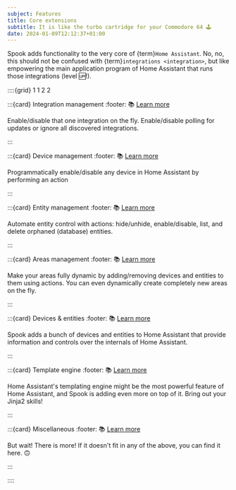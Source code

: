 ```yaml
---
subject: Features
title: Core extensions
subtitle: It is like the turbo cartridge for your Commodore 64 🕹️
date: 2024-01-09T12:12:37+01:00
---
```


Spook adds functionality to the very core of {term}`Home Assistant`. No, no, this should not be confused with {term}`integrations <integration>`, but like empowering the main application program of Home Assistant that runs those integrations (level 🆙!).

::::{grid} 1 1 2 2

:::{card} Integration management
:footer: 📚 [Learn more](integrations.md)

Enable/disable that one integration on the fly. Enable/disable polling for updates or ignore all discovered integrations.

:::

:::{card} Device management
:footer: 📚 [Learn more](devices.md)

Programmatically enable/disable any device in Home Assistant by performing an action

:::

:::{card} Entity management
:footer: 📚 [Learn more](entities.md)

Automate entity control with actions: hide/unhide, enable/disable, list, and delete orphaned (database) entities.

:::

:::{card} Areas management
:footer: 📚 [Learn more](areas.md)

Make your areas fully dynamic by adding/removing devices and entities to them using actions.
You can even dynamically create completely new areas on the fly.

:::

:::{card} Devices & entities
:footer: 📚 [Learn more](devices.md)

Spook adds a bunch of devices and entities to Home Assistant that provide information and controls over the internals of Home Assistant.

:::

:::{card} Template engine
:footer: 📚 [Learn more](template_engine.md)

Home Assistant's templating engine might be the most powerful feature of Home Assistant, and Spook is adding even more on top of it.
Bring out your Jinja2 skills!

:::

:::{card} Miscellaneous
:footer: 📚 [Learn more](misc.md)

But wait! There is more! If it doesn't fit in any of the above, you can find it here. 🙃

:::

::::
